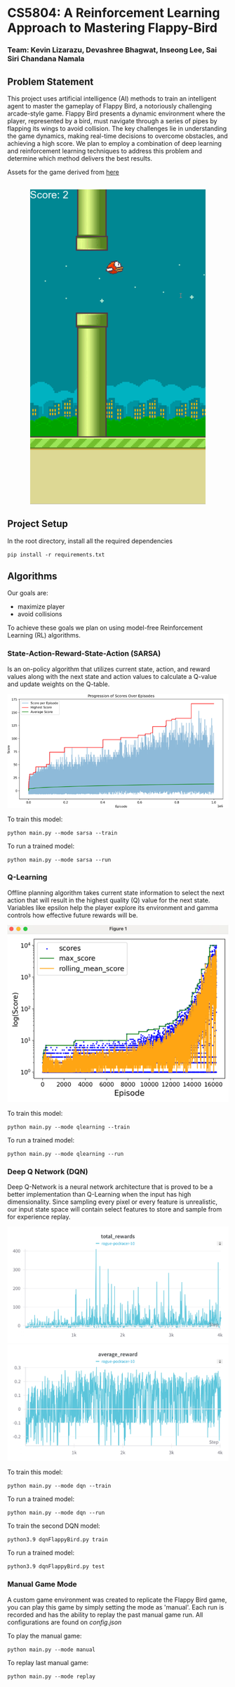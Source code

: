# CS5804: A Reinforcement Learning Approach to Mastering Flappy-Bird

### Team: Kevin Lizarazu, Devashree Bhagwat, Inseong Lee, Sai Siri Chandana Namala

## Problem Statement
This project uses artificial intelligence (AI) methods to train an intelligent agent to master the gameplay of Flappy Bird, a notoriously challenging arcade-style game. Flappy Bird presents a dynamic environment where the player, represented by a bird, must navigate through a series of pipes by flapping its wings to avoid collision. The key challenges lie in understanding the game dynamics, making real-time decisions to overcome obstacles, and achieving a high score. We plan to employ a combination of deep learning and reinforcement learning techniques to address this problem and determine which method delivers the best results.

Assets for the game derived from [here](https://github.com/samuelcust/flappy-bird-assets)

<br>
<div style="text-align:center">
  <img src="./assets/flappy_replay.gif" alt="Flappy Bird GIF" width="400">
</div>

## Project Setup

In the root directory, install all the required dependencies
```
pip install -r requirements.txt
```

## Algorithms

Our goals are:
- maximize player
- avoid collisions

To achieve these goals we plan on using model-free Reinforcement Learning (RL) algorithms.

### State-Action-Reward-State-Action (SARSA)

Is an on-policy algorithm that utilizes current state, action, and reward values along with the next state and action values to calculate a Q-value and update weights on the Q-table.

![alt text](./assets/sarsa.png)

To train this model:
```
python main.py --mode sarsa --train
```
To run a trained model:
```
python main.py --mode sarsa --run
```

### Q-Learning

Offline planning algorithm takes current state information to select the next action that will result in the highest quality (Q) value for the next state. Variables like epsilon help the player explore its environment and gamma controls how effective future rewards will be.

![alt text](./assets/qlearning.png)

To train this model:
```
python main.py --mode qlearning --train
```
To run a trained model:
```
python main.py --mode qlearning --run
```

### Deep Q Network (DQN)

Deep Q-Network is a neural network architecture that is proved to be a better implementation than Q-Learning when the input has high dimensionality. Since sampling every pixel or every feature is unrealistic, our input state space will contain select features to store and sample from for experience replay.

![alt text](./assets/dqn.png)
![alt text](./assets/dqnavg.png)

To train this model:
```
python main.py --mode dqn --train
```
To run a trained model:
```
python main.py --mode dqn --run
```

To train the second DQN model:
```
python3.9 dqnFlappyBird.py train
```
To run a trained model:
```
python3.9 dqnFlappyBird.py test
```

### Manual Game Mode

A custom game environment was created to replicate the Flappy Bird game, you can play this game by simply setting the mode as 'manual'. Each run is recorded and has the ability to replay the past manual game run. All configurations are found on _config.json_

To play the manual game:
```
python main.py --mode manual
```
To replay last manual game:
```
python main.py --mode replay
